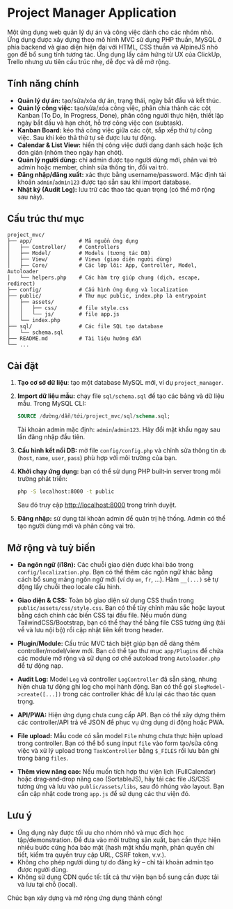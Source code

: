 # Project Manager Application

Một ứng dụng web quản lý dự án và công việc dành cho các nhóm nhỏ. Ứng dụng được xây dựng theo mô hình MVC sử dụng PHP thuần, MySQL ở phía backend và giao diện hiện đại với HTML, CSS thuần và AlpineJS nhỏ gọn để bổ sung tính tương tác. Ứng dụng lấy cảm hứng từ UX của ClickUp, Trello nhưng ưu tiên cấu trúc nhẹ, dễ đọc và dễ mở rộng.

## Tính năng chính

* **Quản lý dự án:** tạo/sửa/xóa dự án, trạng thái, ngày bắt đầu và kết thúc.
* **Quản lý công việc:** tạo/sửa/xóa công việc, phân chia thành các cột Kanban (To Do, In Progress, Done), phân công người thực hiện, thiết lập ngày bắt đầu và hạn chót, hỗ trợ công việc con (subtask).
* **Kanban Board:** kéo thả công việc giữa các cột, sắp xếp thứ tự công việc. Sau khi kéo thả thứ tự sẽ được lưu tự động.
* **Calendar & List View:** hiển thị công việc dưới dạng danh sách hoặc lịch đơn giản (nhóm theo ngày hạn chót).
* **Quản lý người dùng:** chỉ admin được tạo người dùng mới, phân vai trò admin hoặc member, chỉnh sửa thông tin, đổi vai trò.
* **Đăng nhập/đăng xuất:** xác thực bằng username/password. Mặc định tài khoản `admin`/`admin123` được tạo sẵn sau khi import database.
* **Nhật ký (Audit Log):** lưu trữ các thao tác quan trọng (có thể mở rộng sau này).

## Cấu trúc thư mục

```
project_mvc/
├── app/               # Mã nguồn ứng dụng
│   ├── Controller/    # Controllers
│   ├── Model/         # Models (tương tác DB)
│   ├── View/          # Views (giao diện người dùng)
│   ├── Core/          # Các lớp lõi: App, Controller, Model, Autoloader
│   └── helpers.php    # Các hàm trợ giúp chung (dịch, escape, redirect)
├── config/            # Cấu hình ứng dụng và localization
├── public/            # Thư mục public, index.php là entrypoint
│   ├── assets/
│   │   ├── css/       # file style.css
│   │   └── js/        # file app.js
│   └── index.php
├── sql/               # Các file SQL tạo database
│   └── schema.sql
├── README.md          # Tài liệu hướng dẫn
└── ...
```

## Cài đặt

1. **Tạo cơ sở dữ liệu**: tạo một database MySQL mới, ví dụ `project_manager`.

2. **Import dữ liệu mẫu:** chạy file `sql/schema.sql` để tạo các bảng và dữ liệu mẫu. Trong MySQL CLI:

   ```sql
   SOURCE /đường/dẫn/tới/project_mvc/sql/schema.sql;
   ```

   Tài khoản admin mặc định: `admin`/`admin123`. Hãy đổi mật khẩu ngay sau lần đăng nhập đầu tiên.

3. **Cấu hình kết nối DB:** mở file `config/config.php` và chỉnh sửa thông tin `db` (`host`, `name`, `user`, `pass`) phù hợp với môi trường của bạn.

4. **Khởi chạy ứng dụng:** bạn có thể sử dụng PHP built‑in server trong môi trường phát triển:

   ```bash
   php -S localhost:8000 -t public
   ```

   Sau đó truy cập [http://localhost:8000](http://localhost:8000) trong trình duyệt.

5. **Đăng nhập:** sử dụng tài khoản admin để quản trị hệ thống. Admin có thể tạo người dùng mới và phân công vai trò.

## Mở rộng và tuỳ biến

* **Đa ngôn ngữ (i18n):** Các chuỗi giao diện được khai báo trong `config/localization.php`. Bạn có thể thêm các ngôn ngữ khác bằng cách bổ sung mảng ngôn ngữ mới (ví dụ `en`, `fr`, ...). Hàm `__(...)` sẽ tự động lấy chuỗi theo locale cấu hình.

* **Giao diện & CSS:** Toàn bộ giao diện sử dụng CSS thuần trong `public/assets/css/style.css`. Bạn có thể tùy chỉnh màu sắc hoặc layout bằng cách chỉnh các biến CSS tại đầu file. Nếu muốn dùng TailwindCSS/Bootstrap, bạn có thể thay thế bằng file CSS tương ứng (tải về và lưu nội bộ) rồi cập nhật liên kết trong header.

* **Plugin/Module:** Cấu trúc MVC tách biệt giúp bạn dễ dàng thêm controller/model/view mới. Bạn có thể tạo thư mục `app/Plugins` để chứa các module mở rộng và sử dụng cơ chế autoload trong `Autoloader.php` để tự động nạp.

* **Audit Log:** Model `Log` và controller `LogController` đã sẵn sàng, nhưng hiện chưa tự động ghi log cho mọi hành động. Bạn có thể gọi `$logModel->create([...])` trong các controller khác để lưu lại các thao tác quan trọng.

* **API/PWA:** Hiện ứng dụng chưa cung cấp API. Bạn có thể xây dựng thêm các controller/API trả về JSON để phục vụ ứng dụng di động hoặc PWA.

* **File upload:** Mẫu code có sẵn model `File` nhưng chưa thực hiện upload trong controller. Bạn có thể bổ sung input `file` vào form tạo/sửa công việc và xử lý upload trong `TaskController` bằng `$_FILES` rồi lưu bản ghi trong bảng `files`.

* **Thêm view nâng cao:** Nếu muốn tích hợp thư viện lịch (FullCalendar) hoặc drag‑and‑drop nâng cao (SortableJS), hãy tải các file JS/CSS tương ứng và lưu vào `public/assets/libs`, sau đó nhúng vào layout. Bạn cần cập nhật code trong `app.js` để sử dụng các thư viện đó.

## Lưu ý

* Ứng dụng này được tối ưu cho nhóm nhỏ và mục đích học tập/demonstration. Để đưa vào môi trường sản xuất, bạn cần thực hiện nhiều bước cứng hóa bảo mật (hash mật khẩu mạnh, phân quyền chi tiết, kiểm tra quyền truy cập URL, CSRF token, v.v.).
* Không cho phép người dùng tự do đăng ký – chỉ tài khoản admin tạo được người dùng.
* Không sử dụng CDN quốc tế: tất cả thư viện bạn bổ sung cần được tải và lưu tại chỗ (local).

Chúc bạn xây dựng và mở rộng ứng dụng thành công!